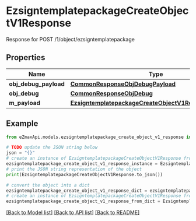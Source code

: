 # EzsigntemplatepackageCreateObjectV1Response

Response for POST /1/object/ezsigntemplatepackage

## Properties

Name | Type | Description | Notes
------------ | ------------- | ------------- | -------------
**obj_debug_payload** | [**CommonResponseObjDebugPayload**](CommonResponseObjDebugPayload.md) |  | 
**obj_debug** | [**CommonResponseObjDebug**](CommonResponseObjDebug.md) |  | [optional] 
**m_payload** | [**EzsigntemplatepackageCreateObjectV1ResponseMPayload**](EzsigntemplatepackageCreateObjectV1ResponseMPayload.md) |  | 

## Example

```python
from eZmaxApi.models.ezsigntemplatepackage_create_object_v1_response import EzsigntemplatepackageCreateObjectV1Response

# TODO update the JSON string below
json = "{}"
# create an instance of EzsigntemplatepackageCreateObjectV1Response from a JSON string
ezsigntemplatepackage_create_object_v1_response_instance = EzsigntemplatepackageCreateObjectV1Response.from_json(json)
# print the JSON string representation of the object
print(EzsigntemplatepackageCreateObjectV1Response.to_json())

# convert the object into a dict
ezsigntemplatepackage_create_object_v1_response_dict = ezsigntemplatepackage_create_object_v1_response_instance.to_dict()
# create an instance of EzsigntemplatepackageCreateObjectV1Response from a dict
ezsigntemplatepackage_create_object_v1_response_from_dict = EzsigntemplatepackageCreateObjectV1Response.from_dict(ezsigntemplatepackage_create_object_v1_response_dict)
```
[[Back to Model list]](../README.md#documentation-for-models) [[Back to API list]](../README.md#documentation-for-api-endpoints) [[Back to README]](../README.md)


